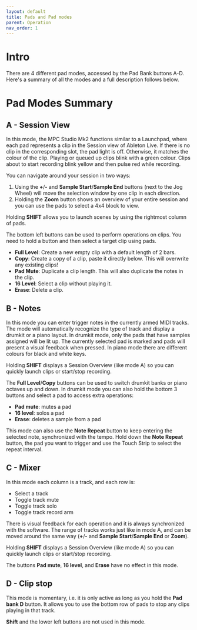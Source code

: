 ```yaml
---
layout: default
title: Pads and Pad modes
parent: Operation
nav_order: 1
---
```


# Intro

There are 4 different pad modes, accessed by the Pad Bank buttons A-D.
Here's a summary of all the modes and a full description follows below.

# Pad Modes Summary

## A - Session View

In this mode, the MPC Studio Mk2 functions similar to a Launchpad, where each pad represents a clip in the Session view of Ableton Live.
If there is no clip in the corresponding slot, the pad light is off. Otherwise, it matches the colour of the clip.
Playing or queued up clips blink with a green colour. Clips about to start recording blink yellow and then pulse red while recording.

You can navigate around your session in two ways:
1. Using the **+**/**-** and **Sample Start**/**Sample End** buttons (next to the Jog Wheel) will move the selection window by one clip in each direction.
2. Holding the **Zoom** button shows an overview of your entire session and you can use the pads to select a 4x4 block to view.

Holding **SHIFT** allows you to launch scenes by using the rightmost column of pads.

The bottom left buttons can be used to perform operations on clips. You need to hold a button and then select a target clip using pads.
- **Full Level**: Create a new empty clip with a default length of 2 bars.
- **Copy**: Create a copy of a clip, paste it directly below. This will overwrite any existing clips!
- **Pad Mute**: Duplicate a clip length. This will also duplicate the notes in the clip.
- **16 Level**: Select a clip without playing it.
- **Erase**: Delete a clip.

## B - Notes

In this mode you can enter trigger notes in the currently armed MIDI tracks. The mode will automatically recognize the type of track and display a drumkit or a piano layout.
In drumkit mode, only the pads that have samples assigned will be lit up. The currently selected pad is marked and pads will present a visual feedback when pressed.
In piano mode there are different colours for black and white keys.

Holding **SHIFT** displays a Session Overview (like mode A) so you can quickly launch clips or start/stop recording. 

The **Full Level**/**Copy** buttons can be used to switch drumkit banks or piano octaves up and down. 
In drumkit mode you can also hold the bottom 3 buttons and select a pad to access extra operations:
- **Pad mute**: mutes a pad
- **16 level**: solos a pad
- **Erase**: deletes a sample from a pad

This mode can also use the **Note Repeat** button to keep entering the selected note, synchronized with the tempo. Hold down the **Note Repeat** button, the pad you want to trigger and use the Touch Strip to select the repeat interval.

## C - Mixer

In this mode each column is a track, and each row is:
- Select a track
- Toggle track mute
- Toggle track solo
- Toggle track record arm

There is visual feedback for each operation and it is always synchronized with the software. The range of tracks works just like in mode A, and can be moved around the same way (**+**/**-** and **Sample Start**/**Sample End** or **Zoom**).

Holding **SHIFT** displays a Session Overview (like mode A) so you can quickly launch clips or start/stop recording. 

The buttons **Pad mute**, **16 level**, and **Erase** have no effect in this mode.

## D - Clip stop

This mode is momentary, i.e. it is only active as long as you hold the **Pad bank D** button. It allows you to use the bottom row of pads to stop any clips playing in that track.

**Shift** and the lower left buttons are not used in this mode.